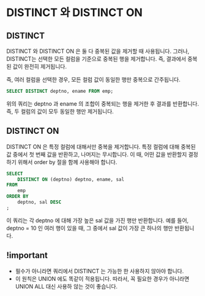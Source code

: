 # DISTINCT 와 DISTINCT ON

## DISTINCT

DISTINCT 와 DISTINCT ON 은 둘 다 중복된 값을 제거할 때 사용됩니다. 그러나, DISTINCT는 선택한
모든 컬럼을 기준으로 중복된 행을 제거합니다. 즉, 결과에서 중복된 값이 완전히 제거됩니다.

즉, 여러 컬럼을 선택한 경우, 모든 컬럼 값이 동일한 행만 중복으로 간주됩니다.

```sql
SELECT DISTINCT deptno, ename FROM emp;
```

위의 쿼리는 deptno 과 ename 의 조합이 중복되는 행을 제거한 후 결과를 반환합니다. 즉, 두 컬럼의 값이
모두 동일한 행만 제거됩니다.

## DISTINCT ON

DISTINCT ON 은 특정 컬럼에 대해서만 중복을 제거합니다. 특정 컬럼에 대해 중복된 값 중에서 첫 번째
값을 반환하고, 나머지는 무시합니다. 이 때, 어떤 값을 반환할지 결정하기 위해서 order by 절을 함께
사용해야 합니다.

```sql
SELECT
    DISTINCT ON (deptno) deptno, ename, sal
FROM
    emp
ORDER BY
    deptno, sal DESC
;
```

이 쿼리는 각 deptno 에 대해 가장 높은 sal 값을 가진 행만 반환합니다. 예를 들어, deptno = 10 인
여러 행이 있을 때, 그 중에서 sal 값이 가장 큰 하나의 행만 반환됩니다.

## !important

- 필수가 아니라면 쿼리에서 DISTINCT 는 가능한 한 사용하지 않아야 합니다.
- 이 원칙은 UNION 에도 똑같이 적용됩니다. 따라서, 꼭 필요한 경우가 아니라면 UNION ALL 대신 사용하
  않는 것이 좋습니다.
